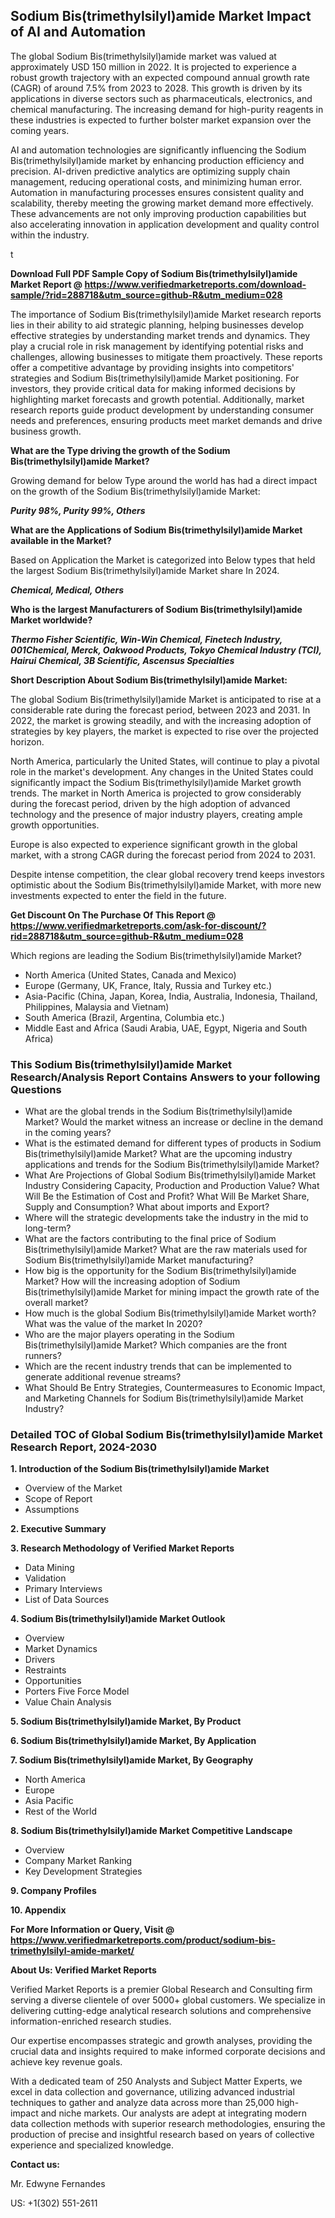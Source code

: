 <h2>Sodium Bis(trimethylsilyl)amide Market Impact of AI and Automation</h2><p>The global Sodium Bis(trimethylsilyl)amide market was valued at approximately USD 150 million in 2022. It is projected to experience a robust growth trajectory with an expected compound annual growth rate (CAGR) of around 7.5% from 2023 to 2028. This growth is driven by its applications in diverse sectors such as pharmaceuticals, electronics, and chemical manufacturing. The increasing demand for high-purity reagents in these industries is expected to further bolster market expansion over the coming years.</p><p>AI and automation technologies are significantly influencing the Sodium Bis(trimethylsilyl)amide market by enhancing production efficiency and precision. AI-driven predictive analytics are optimizing supply chain management, reducing operational costs, and minimizing human error. Automation in manufacturing processes ensures consistent quality and scalability, thereby meeting the growing market demand more effectively. These advancements are not only improving production capabilities but also accelerating innovation in application development and quality control within the industry.</p>t</p><p id="" class=""><strong>Download Full PDF Sample Copy of Sodium Bis(trimethylsilyl)amide Market Report @ <a href="https://www.verifiedmarketreports.com/download-sample/?rid=288718&utm_source=github-R&utm_medium=028" target="_blank">https://www.verifiedmarketreports.com/download-sample/?rid=288718&utm_source=github-R&utm_medium=028</a></strong></p><p>The importance of&nbsp;Sodium Bis(trimethylsilyl)amide Market research reports lies in their ability to aid strategic planning, helping businesses develop effective strategies by understanding market trends and dynamics. They play a crucial role in risk management by identifying potential risks and challenges, allowing businesses to mitigate them proactively. These reports offer a competitive advantage by providing insights into competitors' strategies and Sodium Bis(trimethylsilyl)amide Market positioning. For investors, they provide critical data for making informed decisions by highlighting market forecasts and growth potential. Additionally, market research reports guide product development by understanding consumer needs and preferences, ensuring products meet market demands and drive business growth.</p><p><strong>What are the&nbsp;Type driving the growth of the Sodium Bis(trimethylsilyl)amide Market?</strong></p><p id="" class="">Growing demand for below Type around the world has had a direct impact on the growth of the Sodium Bis(trimethylsilyl)amide Market:</p><em><strong>Purity 98%, Purity 99%, Others</strong></em></p><strong>What are the&nbsp;Applications&nbsp;of Sodium Bis(trimethylsilyl)amide Market available in the Market?</strong></p><p id="" class="">Based on Application the Market is categorized into Below types that held the largest Sodium Bis(trimethylsilyl)amide Market share In 2024.</p><em><strong>Chemical, Medical, Others</strong></em></p><strong>Who is the largest Manufacturers of Sodium Bis(trimethylsilyl)amide Market worldwide?</strong></p><p><em><strong>Thermo Fisher Scientific, Win-Win Chemical, Finetech Industry, 001Chemical, Merck, Oakwood Products, Tokyo Chemical Industry (TCI), Hairui Chemical, 3B Scientific, Ascensus Specialties</strong></em></p><p id="" class=""><strong>Short Description About Sodium Bis(trimethylsilyl)amide Market:</strong></p><p>The global Sodium Bis(trimethylsilyl)amide Market is anticipated to rise at a considerable rate during the forecast period, between 2023 and 2031. In 2022, the market is growing steadily, and with the increasing adoption of strategies by key players, the market is expected to rise over the projected horizon.</p><p>North America, particularly the United States, will continue to play a pivotal role in the market's development. Any changes in the United States could significantly impact the Sodium Bis(trimethylsilyl)amide Market growth trends. The market in North America is projected to grow considerably during the forecast period, driven by the high adoption of advanced technology and the presence of major industry players, creating ample growth opportunities.</p><p>Europe is also expected to experience significant growth in the global market, with a strong CAGR during the forecast period from 2024 to 2031.</p><p>Despite intense competition, the clear global recovery trend keeps investors optimistic about the Sodium Bis(trimethylsilyl)amide Market, with more new investments expected to enter the field in the future.</p><p id="" class=""><strong>Get Discount On The Purchase Of This Report @ <a href="https://www.verifiedmarketreports.com/ask-for-discount/?rid=288718&utm_source=github-R&utm_medium=028" target="_blank">https://www.verifiedmarketreports.com/ask-for-discount/?rid=288718&utm_source=github-R&utm_medium=028</a></strong></p>Which regions are leading the Sodium Bis(trimethylsilyl)amide Market?</p><ul><li>North America (United States, Canada and Mexico)</li><li>Europe (Germany, UK, France, Italy, Russia and Turkey etc.)</li><li>Asia-Pacific (China, Japan, Korea, India, Australia, Indonesia, Thailand, Philippines, Malaysia and Vietnam)</li><li>South America (Brazil, Argentina, Columbia etc.)</li><li>Middle East and Africa (Saudi Arabia, UAE, Egypt, Nigeria and South Africa)</li></ul><h3 id="" class="">This Sodium Bis(trimethylsilyl)amide Market Research/Analysis Report Contains Answers to your following Questions</h3><ul><li>What are the global trends in the Sodium Bis(trimethylsilyl)amide Market? Would the market witness an increase or decline in the demand in the coming years?</li><li>What is the estimated demand for different types of products in Sodium Bis(trimethylsilyl)amide Market? What are the upcoming industry applications and trends for the Sodium Bis(trimethylsilyl)amide Market?</li><li>What Are Projections of Global Sodium Bis(trimethylsilyl)amide Market Industry Considering Capacity, Production and Production Value? What Will Be the Estimation of Cost and Profit? What Will Be Market Share, Supply and Consumption? What about imports and Export?</li><li>Where will the strategic developments take the industry in the mid to long-term?</li><li>What are the factors contributing to the final price of Sodium Bis(trimethylsilyl)amide Market? What are the raw materials used for Sodium Bis(trimethylsilyl)amide Market manufacturing?</li><li>How big is the opportunity for the Sodium Bis(trimethylsilyl)amide Market? How will the increasing adoption of Sodium Bis(trimethylsilyl)amide Market for mining impact the growth rate of the overall market?</li><li>How much is the global Sodium Bis(trimethylsilyl)amide Market worth? What was the value of the market In 2020?</li><li>Who are the major players operating in the Sodium Bis(trimethylsilyl)amide Market? Which companies are the front runners?</li><li>Which are the recent industry trends that can be implemented to generate additional revenue streams?</li><li>What Should Be Entry Strategies, Countermeasures to Economic Impact, and Marketing Channels for Sodium Bis(trimethylsilyl)amide Market Industry?</li></ul><h3 id="" class="">Detailed TOC of Global Sodium Bis(trimethylsilyl)amide Market Research Report, 2024-2030</h3><p id="" class=""><strong>1. Introduction of the Sodium Bis(trimethylsilyl)amide Market</strong></p><ul><li>Overview of the Market</li><li>Scope of Report</li><li>Assumptions</li></ul><p id="" class=""><strong>2. Executive Summary</strong></p><p id="" class=""><strong>3. Research Methodology of Verified Market Reports</strong></p><ul><li>Data Mining</li><li>Validation</li><li>Primary Interviews</li><li>List of Data Sources</li></ul><p id="" class=""><strong>4. Sodium Bis(trimethylsilyl)amide Market Outlook</strong></p><ul><li>Overview</li><li>Market Dynamics</li><li>Drivers</li><li>Restraints</li><li>Opportunities</li><li>Porters Five Force Model</li><li>Value Chain Analysis</li></ul><p id="" class=""><strong>5. Sodium Bis(trimethylsilyl)amide Market, By Product</strong></p><p id="" class=""><strong>6. Sodium Bis(trimethylsilyl)amide Market, By Application</strong></p><p id="" class=""><strong>7. Sodium Bis(trimethylsilyl)amide Market, By Geography</strong></p><ul><li>North America</li><li>Europe</li><li>Asia Pacific</li><li>Rest of the World</li></ul><p id="" class=""><strong>8. Sodium Bis(trimethylsilyl)amide Market Competitive Landscape</strong></p><ul><li>Overview</li><li>Company Market Ranking</li><li>Key Development Strategies</li></ul><p id="" class=""><strong>9. Company Profiles</strong></p><p id="" class=""><strong>10. Appendix</strong></p><p id="" class=""><strong>For More Information or Query, Visit @ <a href="https://www.verifiedmarketreports.com/product/sodium-bis-trimethylsilyl-amide-market/" target="_blank">https://www.verifiedmarketreports.com/product/sodium-bis-trimethylsilyl-amide-market/</a></strong></p><p id="" class=""><strong>About Us: Verified Market Reports</strong></p><p id="" class="">Verified Market Reports is a premier Global Research and Consulting firm serving a diverse clientele of over 5000+ global customers. We specialize in delivering cutting-edge analytical research solutions and comprehensive information-enriched research studies.</p><p id="" class="">Our expertise encompasses strategic and growth analyses, providing the crucial data and insights required to make informed corporate decisions and achieve key revenue goals.</p><p id="" class="">With a dedicated team of 250 Analysts and Subject Matter Experts, we excel in data collection and governance, utilizing advanced industrial techniques to gather and analyze data across more than 25,000 high-impact and niche markets. Our analysts are adept at integrating modern data collection methods with superior research methodologies, ensuring the production of precise and insightful research based on years of collective experience and specialized knowledge.</p><p id="" class=""><strong>Contact us:</strong></p><p id="" class="">Mr. Edwyne Fernandes</p><p id="" class="">US: +1(302) 551-2611</p>